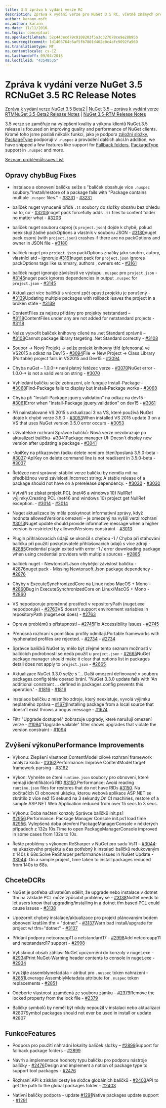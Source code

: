 ```yaml
---
title: 3.5 zpráva k vydání verze RC
description: Zpráva k vydání verze pro NuGet 3.5 RC, včetně známých problémů, opravy chyb, nové funkce a chcete.
author: karann-msft
ms.author: karann
ms.date: 11/11/2016
ms.topic: conceptual
ms.openlocfilehash: 52c443ecd79c9108203f5a3c327078ce9e28b95b
ms.sourcegitcommit: 1d1406764c6af5fb7801d462e0c4afc9092fa569
ms.translationtype: MT
ms.contentlocale: cs-CZ
ms.lasthandoff: 09/04/2018
ms.locfileid: "43548535"
---
```

# <a name="nuget-35-rc-release-notes"></a><span data-ttu-id="8f1ce-103">Zpráva k vydání verze NuGet 3.5 RC</span><span class="sxs-lookup"><span data-stu-id="8f1ce-103">NuGet 3.5 RC Release Notes</span></span>

<span data-ttu-id="8f1ce-104">[Zpráva k vydání verze NuGet 3.5 Beta2](../release-notes/nuget-3.5-Beta2.md) | [NuGet 3.5 – zpráva k vydání verze RTM](../release-notes/nuget-3.5-RTM.md)</span><span class="sxs-lookup"><span data-stu-id="8f1ce-104">[NuGet 3.5-Beta2 Release Notes](../release-notes/nuget-3.5-Beta2.md) | [NuGet 3.5-RTM Release Notes](../release-notes/nuget-3.5-RTM.md)</span></span>

<span data-ttu-id="8f1ce-105">3.5 verze se zaměřuje na vylepšení kvality a výkonu klientů NuGet.</span><span class="sxs-lookup"><span data-stu-id="8f1ce-105">3.5 release is focused on improving quality and performance of NuGet clients.</span></span> <span data-ttu-id="8f1ce-106">Kromě toho jsme poslali několik funkcí, jako je podpora [záložní složky](https://github.com/NuGet/Home/issues/2899), [PackageType](https://github.com/NuGet/Home/issues/2476) podporují v `.nuspec` a provádění dalších akcí.</span><span class="sxs-lookup"><span data-stu-id="8f1ce-106">In addition, we have shipped a few features like support for [Fallback folders](https://github.com/NuGet/Home/issues/2899), [PackageType](https://github.com/NuGet/Home/issues/2476) support in `.nuspec` and more.</span></span>

[<span data-ttu-id="8f1ce-107">Seznam problémů</span><span class="sxs-lookup"><span data-stu-id="8f1ce-107">Issues List</span></span>](https://github.com/NuGet/Home/issues?q=is%3Aissue+is%3Aclosed+milestone%3A%223.5%20RC")

## <a name="bug-fixes"></a><span data-ttu-id="8f1ce-108">Opravy chyb</span><span class="sxs-lookup"><span data-stu-id="8f1ce-108">Bug Fixes</span></span>

* <span data-ttu-id="8f1ce-109">Instalace a obnovení balíčku selže s "balíček obsahuje více `.nuspec` soubory."</span><span class="sxs-lookup"><span data-stu-id="8f1ce-109">Install/restore of a package fails with "Package contains multiple `.nuspec` files."</span></span><span data-ttu-id="8f1ce-110"> - [#3231](https://github.com/NuGet/Home/issues/3231)</span><span class="sxs-lookup"><span data-stu-id="8f1ce-110"> - [#3231](https://github.com/NuGet/Home/issues/3231)</span></span>

* <span data-ttu-id="8f1ce-111">balíček nuget vynuceně přidá `.tt` soubory do složky obsahu bez ohledu na to, co - [#3203](https://github.com/NuGet/Home/issues/3203)</span><span class="sxs-lookup"><span data-stu-id="8f1ce-111">nuget pack forcefully adds `.tt` files to content folder no matter what - [#3203](https://github.com/NuGet/Home/issues/3203)</span></span>

* <span data-ttu-id="8f1ce-112">balíček nuget souboru csproj (s `project.json`) dojde k chybě, pokud neexistují žádné packOptions a vlastník v souboru JSON - [#3180](https://github.com/NuGet/Home/issues/3180)</span><span class="sxs-lookup"><span data-stu-id="8f1ce-112">nuget pack csproj (with `project.json`) crashes if there are no packOptions and owner in JSON file - [#3180](https://github.com/NuGet/Home/issues/3180)</span></span>

* <span data-ttu-id="8f1ce-113">balíček nuget pro `project.json` packOptions značky jako souhrn, autory, vlastníci atd – ignoruje [#3161](https://github.com/NuGet/Home/issues/3161)</span><span class="sxs-lookup"><span data-stu-id="8f1ce-113">nuget pack for `project.json` ignores packOptions tags like summary, authors , owners etc - [#3161](https://github.com/NuGet/Home/issues/3161)</span></span>

* <span data-ttu-id="8f1ce-114">balíček nuget ignoruje závislosti ve výstupu `.nuspec` pro `project.json`  -  [#3145](https://github.com/NuGet/Home/issues/3145)</span><span class="sxs-lookup"><span data-stu-id="8f1ce-114">nuget pack ignores dependencies in output `.nuspec` for `project.json` - [#3145](https://github.com/NuGet/Home/issues/3145)</span></span>

* <span data-ttu-id="8f1ce-115">Aktualizaci více balíčků s vrácení zpět opustí projektu je porušený - [#3139](https://github.com/NuGet/Home/issues/3139)</span><span class="sxs-lookup"><span data-stu-id="8f1ce-115">Updating multiple packages with rollback leaves the project in a broken state - [#3139](https://github.com/NuGet/Home/issues/3139)</span></span>

* <span data-ttu-id="8f1ce-116">ContentFiles za nejsou přidány pro projekty netstandard – [#3118](https://github.com/NuGet/Home/issues/3118)</span><span class="sxs-lookup"><span data-stu-id="8f1ce-116">ContentFiles under any are not added for netstandard projects - [#3118](https://github.com/NuGet/Home/issues/3118)</span></span>

* <span data-ttu-id="8f1ce-117">Nelze vytvořit balíček knihovny cílené na .net Standard správně – [#3108](https://github.com/NuGet/Home/issues/3108)</span><span class="sxs-lookup"><span data-stu-id="8f1ce-117">Cannot package library targeting .Net Standard correctly - [#3108](https://github.com/NuGet/Home/issues/3108)</span></span>

* <span data-ttu-id="8f1ce-118">Soubor -> Nový Projekt -> selže projekt knihovny tříd (přenosná) ve VS2015 a odkaz na Dev15 - [#3094](https://github.com/NuGet/Home/issues/3094)</span><span class="sxs-lookup"><span data-stu-id="8f1ce-118">File -> New Project -> Class Library (Portable) project fails in VS2015 and Dev15 - [#3094](https://github.com/NuGet/Home/issues/3094)</span></span>

* <span data-ttu-id="8f1ce-119">Chyba nuGet – 1.0.0-\* není platný řetězec verze - [#3070](https://github.com/NuGet/Home/issues/3070)</span><span class="sxs-lookup"><span data-stu-id="8f1ce-119">NuGet error - 1.0.0-\* is not a valid version string - [#3070](https://github.com/NuGet/Home/issues/3070)</span></span>

* <span data-ttu-id="8f1ce-120">Vyhledání balíčku selže zobrazení, ale funguje Install-Package - [#3068](https://github.com/NuGet/Home/issues/3068)</span><span class="sxs-lookup"><span data-stu-id="8f1ce-120">Find-Package fails to display but Install-Package works - [#3068](https://github.com/NuGet/Home/issues/3068)</span></span>

* <span data-ttu-id="8f1ce-121">Chyba při "Install-Package jquery.validation" na odkaz na dev15 - [#3061](https://github.com/NuGet/Home/issues/3061)</span><span class="sxs-lookup"><span data-stu-id="8f1ce-121">Error when "Install-Package jquery.validation" on dev15 - [#3061](https://github.com/NuGet/Home/issues/3061)</span></span>

* <span data-ttu-id="8f1ce-122">Při nainstalované VS 2015 s aktualizací 3 na VS, které používá NuGet dojde k chybě verze 3.5.0 - [#3053](https://github.com/NuGet/Home/issues/3053)</span><span class="sxs-lookup"><span data-stu-id="8f1ce-122">When installed VS 2015 update 3 on a VS that uses NuGet version 3.5.0 error occurs - [#3053](https://github.com/NuGet/Home/issues/3053)</span></span>

* <span data-ttu-id="8f1ce-123">Uživatelské rozhraní Správce balíčků: Nová verze nezobrazuje po aktualizaci balíčku- [#3041](https://github.com/NuGet/Home/issues/3041)</span><span class="sxs-lookup"><span data-stu-id="8f1ce-123">Package manager UI: Doesn't display new version after updating a package - [#3041](https://github.com/NuGet/Home/issues/3041)</span></span>

* <span data-ttu-id="8f1ce-124">-ApiKey na příkazovém řádku delete není pro čtení/poslaná 3.5.0-beta - [#3037](https://github.com/NuGet/Home/issues/3037)</span><span class="sxs-lookup"><span data-stu-id="8f1ce-124">-ApiKey on delete command line is not read/sent in 3.5.0-beta - [#3037](https://github.com/NuGet/Home/issues/3037)</span></span>

* <span data-ttu-id="8f1ce-125">Řetězce není správný: stabilní verze balíčku by neměla mít na předběžnou verzi závislosti.</span><span class="sxs-lookup"><span data-stu-id="8f1ce-125">Incorrect string: A stable release of a package should not have on a prerelease dependency.</span></span><span data-ttu-id="8f1ce-126"> - [#3030](https://github.com/NuGet/Home/issues/3030)</span><span class="sxs-lookup"><span data-stu-id="8f1ce-126"> - [#3030](https://github.com/NuGet/Home/issues/3030)</span></span>

* <span data-ttu-id="8f1ce-127">Vytváří se získat projekt PCL (net46 a windows 10) NullRef výjimky.</span><span class="sxs-lookup"><span data-stu-id="8f1ce-127">Creating PCL (net46 and windows 10) project get NullRef exception.</span></span><span data-ttu-id="8f1ce-128"> - [#3014](https://github.com/NuGet/Home/issues/3014)</span><span class="sxs-lookup"><span data-stu-id="8f1ce-128"> - [#3014](https://github.com/NuGet/Home/issues/3014)</span></span>

* <span data-ttu-id="8f1ce-129">Nuget aktualizace by měla poskytnout informativní zprávy, když hodnota allowedVersions omezení – je omezený na vyšší verzi rozhraní [#3013](https://github.com/NuGet/Home/issues/3013)</span><span class="sxs-lookup"><span data-stu-id="8f1ce-129">Nuget update should provide informative message when a higher version is restricted by allowedVersions constraint - [#3013](https://github.com/NuGet/Home/issues/3013)</span></span>

* <span data-ttu-id="8f1ce-130">Plugin přihlašovacích údajů se ukončil s chybou -1 / Chyba při stahování balíčku při použití poskytovatelé přihlašovacích údajů s více zdroji - [#2885](https://github.com/NuGet/Home/issues/2885)</span><span class="sxs-lookup"><span data-stu-id="8f1ce-130">Credential plugin exited with error -1 / error downloading package when using credential providers with multiple sources - [#2885](https://github.com/NuGet/Home/issues/2885)</span></span>

* <span data-ttu-id="8f1ce-131">balíček nuget - Newtonsoft.Json chybějící závislost balíčku - [#2876](https://github.com/NuGet/Home/issues/2876)</span><span class="sxs-lookup"><span data-stu-id="8f1ce-131">nuget pack - Missing Newtonsoft.Json package dependency - [#2876](https://github.com/NuGet/Home/issues/2876)</span></span>

* <span data-ttu-id="8f1ce-132">Chyby v ExecuteSynchronizedCore na Linux nebo MacOS + Mono - [#2860](https://github.com/NuGet/Home/issues/2860)</span><span class="sxs-lookup"><span data-stu-id="8f1ce-132">Bug in ExecuteSynchronizedCore on Linux/MacOS + Mono - [#2860](https://github.com/NuGet/Home/issues/2860)</span></span>

* <span data-ttu-id="8f1ce-133">VS nepodporuje proměnné prostředí v repositoryPath (nuget.exe nepodporuje) - [#2763](https://github.com/NuGet/Home/issues/2763)</span><span class="sxs-lookup"><span data-stu-id="8f1ce-133">VS doesn't support environment variables in repositoryPath (nuget.exe does) - [#2763](https://github.com/NuGet/Home/issues/2763)</span></span>

* <span data-ttu-id="8f1ce-134">Oprava problémů s přístupností – [#2745](https://github.com/NuGet/Home/issues/2745)</span><span class="sxs-lookup"><span data-stu-id="8f1ce-134">Fix Accessibility Issues - [#2745](https://github.com/NuGet/Home/issues/2745)</span></span>

* <span data-ttu-id="8f1ce-135">Přenosná rozhraní s pomlčkou profily odmítají.</span><span class="sxs-lookup"><span data-stu-id="8f1ce-135">Portable frameworks with hyphenated profiles are rejected.</span></span><span data-ttu-id="8f1ce-136"> - [#2734](https://github.com/NuGet/Home/issues/2734)</span><span class="sxs-lookup"><span data-stu-id="8f1ce-136"> - [#2734](https://github.com/NuGet/Home/issues/2734)</span></span>

* <span data-ttu-id="8f1ce-137">Správce balíčků NuGet by mělo být zřejmé tento seznam možností v balíčcích podrobností se nedá použít u `project.json`  -  [#2665](https://github.com/NuGet/Home/issues/2665)</span><span class="sxs-lookup"><span data-stu-id="8f1ce-137">NuGet package manager should make it clear that options list in packages detail does not apply to `project.json` - [#2665](https://github.com/NuGet/Home/issues/2665)</span></span>

* <span data-ttu-id="8f1ce-138">Aktualizace NuGet 3.3.0 selže s '... Další omezení definované v souboru packages.config téhle operaci brání. "</span><span class="sxs-lookup"><span data-stu-id="8f1ce-138">NuGet 3.3.0 update fails with 'An additional constraint ... defined in packages.config prevents this operation.'</span></span><span data-ttu-id="8f1ce-139"> - [#1816](https://github.com/NuGet/Home/issues/1816)</span><span class="sxs-lookup"><span data-stu-id="8f1ce-139"> - [#1816](https://github.com/NuGet/Home/issues/1816)</span></span>

* <span data-ttu-id="8f1ce-140">Instalace balíčku z místního zdroje, který neexistuje, vyvolá výjimku neplatného zpráva – [#1674](https://github.com/NuGet/Home/issues/1674)</span><span class="sxs-lookup"><span data-stu-id="8f1ce-140">Installing package from a local source that doesn't exist throws a bogus message - [#1674](https://github.com/NuGet/Home/issues/1674)</span></span>

* <span data-ttu-id="8f1ce-141">Filtr "Upgrade dostupné" zobrazuje upgrady, které narušují omezení verze - [#1094](https://github.com/NuGet/Home/issues/1094)</span><span class="sxs-lookup"><span data-stu-id="8f1ce-141">"Upgrade vailable" filter shows upgrades that violate the version constraint - [#1094](https://github.com/NuGet/Home/issues/1094)</span></span>

## <a name="performance-improvements"></a><span data-ttu-id="8f1ce-142">Zvýšení výkonu</span><span class="sxs-lookup"><span data-stu-id="8f1ce-142">Performance Improvements</span></span>

* <span data-ttu-id="8f1ce-143">Výkonu: Zlepšení vlastnost ContentModel cílové rozhraní framework analýza kódu - [#3162](https://github.com/NuGet/Home/issues/3162)</span><span class="sxs-lookup"><span data-stu-id="8f1ce-143">Performance: Improve ContentModel target framework parsing - [#3162](https://github.com/NuGet/Home/issues/3162)</span></span>

* <span data-ttu-id="8f1ce-144">Výkon: Vyhněte se čtení `runtime.json` soubory pro obnovení, které nemají identifikátorů RID [#3150](https://github.com/NuGet/Home/issues/3150).</span><span class="sxs-lookup"><span data-stu-id="8f1ce-144">Performance: Avoid reading `runtime.json` files for restores that do not have RIDs [#3150](https://github.com/NuGet/Home/issues/3150).</span></span> <span data-ttu-id="8f1ce-145">Na počítačích CI obnovení ukázku, kterou webová aplikace ASP.NET se zkrátilo z více než 15 sekund na 3 sekundy.</span><span class="sxs-lookup"><span data-stu-id="8f1ce-145">On CI machines, restore of a sample ASP.NET Web Application reduced from over 15 secs to 3 secs.</span></span>

* <span data-ttu-id="8f1ce-146">Výkonu: Doba načtení konzoly Správce balíčků init.ps1 [#2956](https://github.com/NuGet/Home/issues/2956).</span><span class="sxs-lookup"><span data-stu-id="8f1ce-146">Performance: Package Manager Console init.ps1 load time [#2956](https://github.com/NuGet/Home/issues/2956).</span></span> <span data-ttu-id="8f1ce-147">Vylepšená doba otevření PackageManagerConsole v některých případech z 132s 10s.</span><span class="sxs-lookup"><span data-stu-id="8f1ce-147">Time to open PackageManagerConsole improved in some cases from 132s to 10s.</span></span>

* <span data-ttu-id="8f1ce-148">Řešte problémy s výkonem ReSharper v NuGet pro sadu Vs11 – [#3044](https://github.com/NuGet/Home/issues/3044): na ukázkového projektu a čas potřebný k instalaci balíčků redukovaným z 140s k 68s.</span><span class="sxs-lookup"><span data-stu-id="8f1ce-148">Solve ReSharper performance issues in NuGet Update - [#3044](https://github.com/NuGet/Home/issues/3044): On a sample project, time taken to install packages reduced from 140s to 68s.</span></span>

## <a name="dcrs"></a><span data-ttu-id="8f1ce-149">Chcete</span><span class="sxs-lookup"><span data-stu-id="8f1ce-149">DCRs</span></span>

* <span data-ttu-id="8f1ce-150">NuGet je potřeba uživatelům sdělit, že upgrade nebo instalace v dotnet tfm na základě PCL může způsobit problémy se - [#3138](https://github.com/NuGet/Home/issues/3138)</span><span class="sxs-lookup"><span data-stu-id="8f1ce-150">NuGet needs to let users know that upgrading/installing in a dotnet tfm based PCL could cause issues - [#3138](https://github.com/NuGet/Home/issues/3138)</span></span>

* <span data-ttu-id="8f1ce-151">Upozornit chybný instalace/aktualizace pro projekt plánovaným bodem obnovení kratším tfm = "dotnet" - [#3137](https://github.com/NuGet/Home/issues/3137)</span><span class="sxs-lookup"><span data-stu-id="8f1ce-151">Warn bad install/upgrade for project w/ tfm="dotnet" - [#3137](https://github.com/NuGet/Home/issues/3137)</span></span>

* <span data-ttu-id="8f1ce-152">Přidání podpory netcoreapp11 a netstandard17 - [#2998](https://github.com/NuGet/Home/issues/2998)</span><span class="sxs-lookup"><span data-stu-id="8f1ce-152">Add netcoreapp11 and netstandard17 support - [#2998](https://github.com/NuGet/Home/issues/2998)</span></span>

* <span data-ttu-id="8f1ce-153">Vytisknout obsah záhlaví NuGet upozornění do konzoly v nuget.exe - [#2934](https://github.com/NuGet/Home/issues/2934)</span><span class="sxs-lookup"><span data-stu-id="8f1ce-153">Print NuGet-Warning header contents to console in nuget.exe - [#2934](https://github.com/NuGet/Home/issues/2934)</span></span>

* <span data-ttu-id="8f1ce-154">Využijte assemblymetadata – atribut pro `.nuspec` token nahrazení - [#2851](https://github.com/NuGet/Home/issues/2851)</span><span class="sxs-lookup"><span data-stu-id="8f1ce-154">Leverage AssemblyMetadata attribute for `.nuspec` token replacements - [#2851](https://github.com/NuGet/Home/issues/2851)</span></span>

* <span data-ttu-id="8f1ce-155">Odeberte vlastnost uzamčená ze souboru zámku – [#2379](https://github.com/NuGet/Home/issues/2379)</span><span class="sxs-lookup"><span data-stu-id="8f1ce-155">Remove the locked property from the lock file - [#2379](https://github.com/NuGet/Home/issues/2379)</span></span>

* <span data-ttu-id="8f1ce-156">Balíčky symbolů by neměl být nikdy nepoužil v instalaci nebo aktualizaci #2807</span><span class="sxs-lookup"><span data-stu-id="8f1ce-156">Symbol packages should not ever be used in install or update #2807</span></span>

## <a name="features"></a><span data-ttu-id="8f1ce-157">Funkce</span><span class="sxs-lookup"><span data-stu-id="8f1ce-157">Features</span></span>

* <span data-ttu-id="8f1ce-158">Podpora pro použití náhradní lokality balíček složky – [#2899](https://github.com/NuGet/Home/issues/2899)</span><span class="sxs-lookup"><span data-stu-id="8f1ce-158">Support for fallback package folders - [#2899](https://github.com/NuGet/Home/issues/2899)</span></span>

* <span data-ttu-id="8f1ce-159">Návrh a implementace hodnoty typu balíčku pro podporu nástroje balíčky - [#2476](https://github.com/NuGet/Home/issues/2476)</span><span class="sxs-lookup"><span data-stu-id="8f1ce-159">Design and implement a notion of package type to support tool packages - [#2476](https://github.com/NuGet/Home/issues/2476)</span></span>

* <span data-ttu-id="8f1ce-160">Rozhraní API k získání cesty ke složce globálních balíčků - [#2403](https://github.com/NuGet/Home/issues/2403)</span><span class="sxs-lookup"><span data-stu-id="8f1ce-160">API to get the path to the global packages folder - [#2403](https://github.com/NuGet/Home/issues/2403)</span></span>

* <span data-ttu-id="8f1ce-161">Nativní balíčky podpora - update [#1291](https://github.com/NuGet/Home/issues/1291)</span><span class="sxs-lookup"><span data-stu-id="8f1ce-161">Native packages update support - [#1291](https://github.com/NuGet/Home/issues/1291)</span></span>
